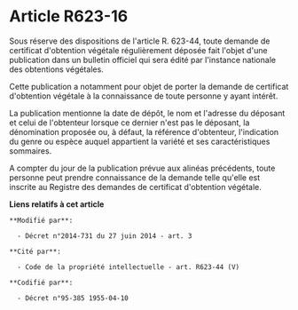 # Article R623-16

Sous réserve des dispositions de l'article R. 623-44, toute demande de certificat d'obtention végétale régulièrement déposée
fait l'objet d'une publication dans un bulletin officiel qui sera édité par l'instance nationale des obtentions végétales. 

Cette publication a notamment pour objet de porter la demande de certificat d'obtention végétale à la connaissance de toute
personne y ayant intérêt. 

La publication mentionne la date de dépôt, le nom et l'adresse du déposant et celui de l'obtenteur lorsque ce dernier n'est
pas le déposant, la dénomination proposée ou, à défaut, la référence d'obtenteur, l'indication du genre ou espèce auquel
appartient la variété et ses caractéristiques sommaires. 

A compter du jour de la publication prévue aux alinéas précédents, toute personne peut prendre connaissance de la demande
telle qu'elle est inscrite au Registre des demandes de certificat d'obtention végétale.

**Liens relatifs à cet article**

	**Modifié par**:

	  - Décret n°2014-731 du 27 juin 2014 - art. 3

	**Cité par**:

	  - Code de la propriété intellectuelle - art. R623-44 (V)

	**Codifié par**:

	  - Décret n°95-385 1955-04-10
